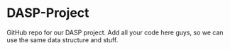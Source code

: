 # DASP-Project
GitHub repo for our DASP project.
Add all your code here guys, so we can use the same data structure and stuff.
